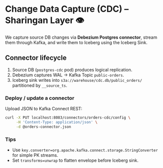 # Change Data Capture (CDC) – Sharingan Layer 👁️

We capture source DB changes via **Debezium Postgres connector**, stream them through Kafka, and write them to Iceberg using the Iceberg Sink.

## Connector lifecycle
1. Source DB (`postgres-cdc` pod) produces logical replication.
2. Debezium captures WAL → Kafka Topic `public-orders`.
3. Iceberg sink writes into `s3a://warehouse/cdc.db/public_orders/` partitioned by `__source_ts`.

### Deploy / update a connector
Upload JSON to Kafka Connect REST:
```bash
curl -X PUT localhost:8083/connectors/orders-cdc/config \
     -H 'Content-Type: application/json' \
     -d @orders-connector.json
```

### Tips
* Use `key.converter=org.apache.kafka.connect.storage.StringConverter` for simple PK streams.
* Set `transforms=unwrap` to flatten envelope before Iceberg sink. 
